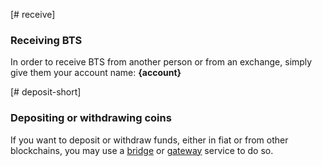 [# receive]
### Receiving BTS
In order to receive BTS from another person or from an exchange, simply give them your account name: **{account}**

[# deposit-short]
### Depositing or withdrawing coins
If you want to deposit or withdraw funds, either in fiat or from other blockchains, you may use a [bridge](introduction/bridges_gateways) or [gateway](introduction/bridges_gateways) service to do so.
